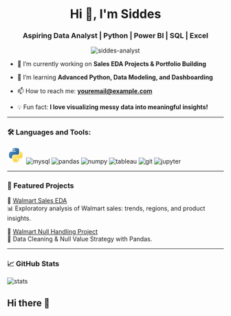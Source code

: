 <h1 align="center">Hi 👋, I'm Siddes</h1>
<h3 align="center">Aspiring Data Analyst | Python | Power BI | SQL | Excel</h3>

<p align="center">
  <img src="https://komarev.com/ghpvc/?username=siddes-analyst&label=Profile%20views&color=0e75b6&style=flat" alt="siddes-analyst" />
</p>

- 🔭 I’m currently working on **Sales EDA Projects & Portfolio Building**

- 🌱 I’m learning **Advanced Python, Data Modeling, and Dashboarding**

- 📫 How to reach me: **youremail@example.com**

- 💡 Fun fact: **I love visualizing messy data into meaningful insights!**

---

### 🛠️ Languages and Tools:

<p align="left">
  <img src="https://raw.githubusercontent.com/devicons/devicon/master/icons/python/python-original.svg" alt="python" width="40" height="40"/>
  <img src="https://cdn.jsdelivr.net/gh/devicons/devicon/icons/mysql/mysql-original.svg" alt="mysql" width="40" height="40"/>
  <img src="https://cdn.jsdelivr.net/gh/devicons/devicon/icons/pandas/pandas-original.svg" alt="pandas" width="40" height="40"/>
  <img src="https://cdn.jsdelivr.net/gh/devicons/devicon/icons/numpy/numpy-original.svg" alt="numpy" width="40" height="40"/>
  <img src="https://cdn.jsdelivr.net/gh/devicons/devicon/icons/tableau/tableau-original.svg" alt="tableau" width="40" height="40"/>
  <img src="https://cdn.jsdelivr.net/gh/devicons/devicon/icons/git/git-original.svg" alt="git" width="40" height="40"/>
  <img src="https://cdn.jsdelivr.net/gh/devicons/devicon/icons/jupyter/jupyter-original.svg" alt="jupyter" width="40" height="40"/>
</p>

---

### 📘 Featured Projects

🔗 [Walmart Sales EDA](https://siddes-analyst.github.io/02_Walmart_Sales_EDA_Overall/)  
📊 Exploratory analysis of Walmart sales: trends, regions, and product insights.

🔗 [Walmart Null Handling Project](https://siddes-analyst.github.io/01_Walmart_Null_Values_Handling_Overall/)  
🧹 Data Cleaning & Null Value Strategy with Pandas.

---

### 📈 GitHub Stats

<p align="left">
  <img src="https://github-readme-stats.vercel.app/api?username=siddes-analyst&show_icons=true&theme=dark" alt="stats"/>
</p>

## Hi there 👋

<!--
**Siddes-Analyst/Siddes-Analyst** is a ✨ _special_ ✨ repository because its `README.md` (this file) appears on your GitHub profile.

Here are some ideas to get you started:

- 🔭 I’m currently working on ...
- 🌱 I’m currently learning ...
- 👯 I’m looking to collaborate on ...
- 🤔 I’m looking for help with ...
- 💬 Ask me about ...
- 📫 How to reach me: ...
- 😄 Pronouns: ...
- ⚡ Fun fact: ...
-->
